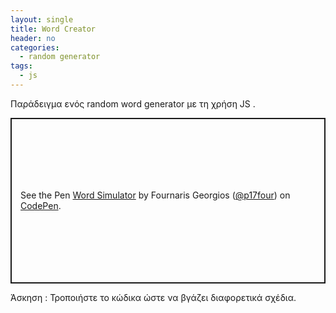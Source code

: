 ```yaml
---
layout: single
title: Word Creator
header: no
categories:
  - random generator
tags:
  - js
---
```



Παράδειγμα ενός random word generator με τη χρήση JS .

<p class="codepen" data-height="265" data-theme-id="light" data-default-tab="js,result" data-user="FournarisGeo" data-slug-hash="mdVbyBw" style="height: 265px; box-sizing: border-box; display: flex; align-items: center; justify-content: center; border: 2px solid; margin: 1em 0; padding: 1em;" data-pen-title="Word Generator">
  <span>See the Pen <a href="https://codepen.io/p17four/pen/mdVbyBw">
  Word Simulator</a> by Fournaris Georgios (<a href="https://codepen.io/p17four">@p17four</a>)
  on <a href="https://codepen.io">CodePen</a>.</span>
</p>
<script async src="//static.codepen.io/assets/embed/ei.js"></script>

Άσκηση : Τροποιήστε το κώδικα ώστε να βγάζει διαφορετικά σχέδια. 
